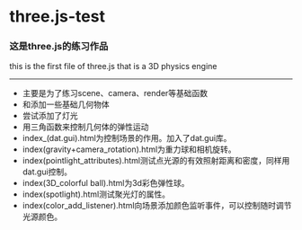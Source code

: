 # three.js-test

### 这是three.js的练习作品  ###
this is the first file of three.js that is a 3D physics engine
***
 * 主要是为了练习scene、camera、render等基础函数
 * 和添加一些基础几何物体
 * 尝试添加了灯光
 * 用三角函数来控制几何体的弹性运动
 * index_(dat.gui).html为控制场景的作用。加入了dat.gui库。
 * index(gravity+camera_rotation).html为重力球和相机旋转。
 * index(pointlight_attributes).html测试点光源的有效照射距离和密度，同样用dat.gui控制。
 * index(3D_colorful ball).html为3d彩色弹性球。
 * index(spotlight).html测试聚光灯的属性。
 * index(color_add_listener).html向场景添加颜色监听事件，可以控制随时调节光源颜色。
